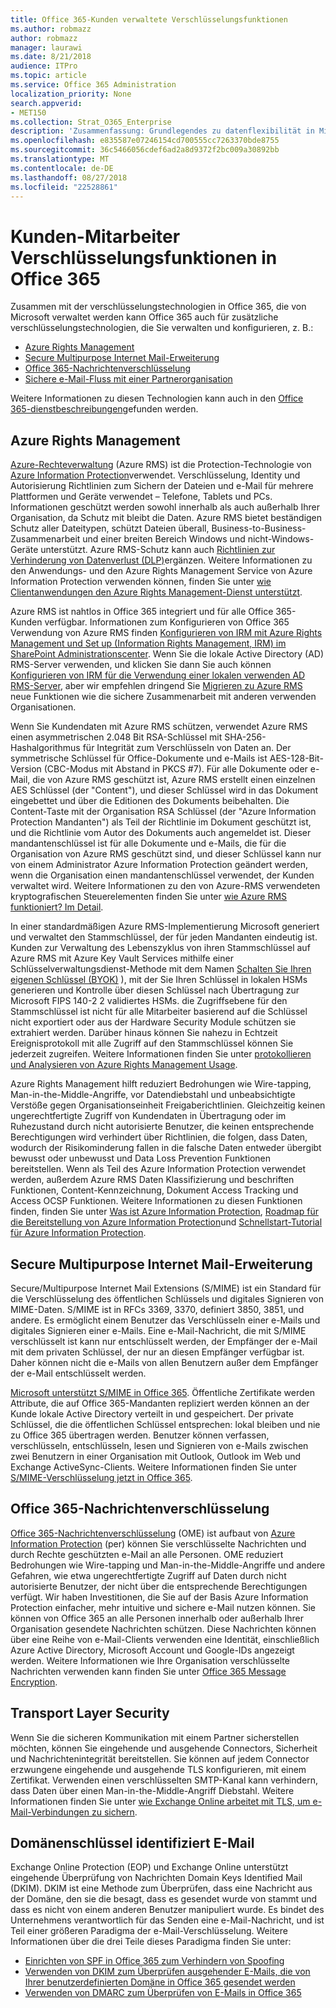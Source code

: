 ```yaml
---
title: Office 365-Kunden verwaltete Verschlüsselungsfunktionen
ms.author: robmazz
author: robmazz
manager: laurawi
ms.date: 8/21/2018
audience: ITPro
ms.topic: article
ms.service: Office 365 Administration
localization_priority: None
search.appverid:
- MET150
ms.collection: Strat_O365_Enterprise
description: 'Zusammenfassung: Grundlegendes zu datenflexibilität in Microsoft Office 365.'
ms.openlocfilehash: e835587e07246154cd700555cc7263370bde8755
ms.sourcegitcommit: 36c5466056cdef6ad2a8d9372f2bc009a30892bb
ms.translationtype: MT
ms.contentlocale: de-DE
ms.lasthandoff: 08/27/2018
ms.locfileid: "22528861"
---
```

# <a name="customer-managed-encryption-features-in-office-365"></a>Kunden-Mitarbeiter Verschlüsselungsfunktionen in Office 365

Zusammen mit der verschlüsselungstechnologien in Office 365, die von Microsoft verwaltet werden kann Office 365 auch für zusätzliche verschlüsselungstechnologien, die Sie verwalten und konfigurieren, z. B.:
- [Azure Rights Management](https://docs.microsoft.com/azure/information-protection/what-is-azure-rms)
- [Secure Multipurpose Internet Mail-Erweiterung](http://blogs.technet.com/b/exchange/archive/2014/12/15/how-to-configure-s-mime-in-office-365.aspx)
- [Office 365-Nachrichtenverschlüsselung](http://products.office.com/en-us/exchange/office-365-message-encryption)
- [Sichere e-Mail-Fluss mit einer Partnerorganisation](https://docs.microsoft.com/exchange/mail-flow-best-practices/use-connectors-to-configure-mail-flow/set-up-connectors-for-secure-mail-flow-with-a-partner)

Weitere Informationen zu diesen Technologien kann auch in den [Office 365-dienstbeschreibungen](https://technet.microsoft.com/en-us/library/office-365-service-descriptions.aspx)gefunden werden.

## <a name="azure-rights-management"></a>Azure Rights Management
[Azure-Rechteverwaltung](https://docs.microsoft.com/azure/information-protection/what-is-azure-rms) (Azure RMS) ist die Protection-Technologie von [Azure Information Protection](https://docs.microsoft.com/information-protection/understand-explore/what-is-information-protection)verwendet. Verschlüsselung, Identity und Autorisierung Richtlinien zum Sichern der Dateien und e-Mail für mehrere Plattformen und Geräte verwendet – Telefone, Tablets und PCs. Informationen geschützt werden sowohl innerhalb als auch außerhalb Ihrer Organisation, da Schutz mit bleibt die Daten. Azure RMS bietet beständigen Schutz aller Dateitypen, schützt Dateien überall, Business-to-Business-Zusammenarbeit und einer breiten Bereich Windows und nicht-Windows-Geräte unterstützt. Azure RMS-Schutz kann auch [Richtlinien zur Verhinderung von Datenverlust (DLP)](https://docs.microsoft.com/exchange/security-and-compliance/data-loss-prevention/data-loss-prevention)ergänzen. Weitere Informationen zu den Anwendungs- und den Azure Rights Management Service von Azure Information Protection verwenden können, finden Sie unter [wie Clientanwendungen den Azure Rights Management-Dienst unterstützt](https://docs.microsoft.com/information-protection/understand-explore/applications-support).

Azure RMS ist nahtlos in Office 365 integriert und für alle Office 365-Kunden verfügbar. Informationen zum Konfigurieren von Office 365 Verwendung von Azure RMS finden [Konfigurieren von IRM mit Azure Rights Management und Set up (Information Rights Management, IRM) im SharePoint Administrationscenter](https://technet.microsoft.com/en-us/library/dn151475(v=exchg.150).aspx). Wenn Sie die lokale Active Directory (AD) RMS-Server verwenden, und klicken Sie dann Sie auch können [Konfigurieren von IRM für die Verwendung einer lokalen verwenden AD RMS-Server](https://docs.microsoft.com/office365/SecurityCompliance/configure-irm-to-use-an-on-premises-ad-rms-server), aber wir empfehlen dringend Sie [Migrieren zu Azure RMS](https://docs.microsoft.com/azure/information-protection/migrate-from-ad-rms-to-azure-rms) neue Funktionen wie die sichere Zusammenarbeit mit anderen verwenden Organisationen.

Wenn Sie Kundendaten mit Azure RMS schützen, verwendet Azure RMS einen asymmetrischen 2.048 Bit RSA-Schlüssel mit SHA-256-Hashalgorithmus für Integrität zum Verschlüsseln von Daten an. Der symmetrische Schlüssel für Office-Dokumente und e-Mails ist AES-128-Bit-Version (CBC-Modus mit Abstand in PKCS #7). Für alle Dokumente oder e-Mail, die von Azure RMS geschützt ist, Azure RMS erstellt einen einzelnen AES Schlüssel (der "Content"), und dieser Schlüssel wird in das Dokument eingebettet und über die Editionen des Dokuments beibehalten. Die Content-Taste mit der Organisation RSA Schlüssel (der "Azure Information Protection Mandanten") als Teil der Richtlinie im Dokument geschützt ist, und die Richtlinie vom Autor des Dokuments auch angemeldet ist. Dieser mandantenschlüssel ist für alle Dokumente und e-Mails, die für die Organisation von Azure RMS geschützt sind, und dieser Schlüssel kann nur von einem Administrator Azure Information Protection geändert werden, wenn die Organisation einen mandantenschlüssel verwendet, der Kunden verwaltet wird. Weitere Informationen zu den von Azure-RMS verwendeten kryptografischen Steuerelementen finden Sie unter [wie Azure RMS funktioniert? Im Detail](https://docs.microsoft.com/information-protection/understand-explore/how-does-it-work).

In einer standardmäßigen Azure RMS-Implementierung Microsoft generiert und verwaltet den Stammschlüssel, der für jeden Mandanten eindeutig ist. Kunden zur Verwaltung des Lebenszyklus von ihren Stammschlüssel auf Azure RMS mit Azure Key Vault Services mithilfe einer Schlüsselverwaltungsdienst-Methode mit dem Namen [Schalten Sie Ihren eigenen Schlüssel (BYOK)](https://docs.microsoft.com/azure/information-protection/plan-implement-tenant-key) ), mit der Sie Ihren Schlüssel in lokalen HSMs generieren und Kontrolle über diesen Schlüssel nach Übertragung zur Microsoft FIPS 140-2 2 validiertes HSMs. die Zugriffsebene für den Stammschlüssel ist nicht für alle Mitarbeiter basierend auf die Schlüssel nicht exportiert oder aus der Hardware Security Module schützen sie extrahiert werden. Darüber hinaus können Sie nahezu in Echtzeit Ereignisprotokoll mit alle Zugriff auf den Stammschlüssel können Sie jederzeit zugreifen. Weitere Informationen finden Sie unter [protokollieren und Analysieren von Azure Rights Management Usage](https://docs.microsoft.com/azure/information-protection/log-analyze-usage).

Azure Rights Management hilft reduziert Bedrohungen wie Wire-tapping, Man-in-the-Middle-Angriffe, vor Datendiebstahl und unbeabsichtigte Verstöße gegen Organisationseinheit Freigaberichtlinien. Gleichzeitig keinen ungerechtfertigte Zugriff von Kundendaten in Übertragung oder im Ruhezustand durch nicht autorisierte Benutzer, die keinen entsprechende Berechtigungen wird verhindert über Richtlinien, die folgen, dass Daten, wodurch der Risikominderung fallen in die falsche Daten entweder übergibt bewusst oder unbewusst und Data Loss Prevention Funktionen bereitstellen. Wenn als Teil des Azure Information Protection verwendet werden, außerdem Azure RMS Daten Klassifizierung und beschriften Funktionen, Content-Kennzeichnung, Dokument Access Tracking und Access OCSP Funktionen. Weitere Informationen zu diesen Funktionen finden, finden Sie unter [Was ist Azure Information Protection](https://docs.microsoft.com/information-protection/understand-explore/what-is-information-protection), [Roadmap für die Bereitstellung von Azure Information Protection](https://docs.microsoft.com/information-protection/plan-design/deployment-roadmap)und [Schnellstart-Tutorial für Azure Information Protection](https://docs.microsoft.com/information-protection/get-started/infoprotect-quick-start-tutorial).

## <a name="secure-multipurpose-internet-mail-extension"></a>Secure Multipurpose Internet Mail-Erweiterung
Secure/Multipurpose Internet Mail Extensions (S/MIME) ist ein Standard für die Verschlüsselung des öffentlichen Schlüssels und digitales Signieren von MIME-Daten. S/MIME ist in RFCs 3369, 3370, definiert 3850, 3851, und andere. Es ermöglicht einem Benutzer das Verschlüsseln einer e-Mails und digitales Signieren einer e-Mails. Eine e-Mail-Nachricht, die mit S/MIME verschlüsselt ist kann nur entschlüsselt werden, der Empfänger der e-Mail mit dem privaten Schlüssel, der nur an diesen Empfänger verfügbar ist. Daher können nicht die e-Mails von allen Benutzern außer dem Empfänger der e-Mail entschlüsselt werden.

[Microsoft unterstützt S/MIME in Office 365](http://blogs.technet.com/b/exchange/archive/2014/12/15/how-to-configure-s-mime-in-office-365.aspx). Öffentliche Zertifikate werden Attribute, die auf Office 365-Mandanten repliziert werden können an der Kunde lokale Active Directory verteilt in und gespeichert. Der private Schlüssel, die die öffentlichen Schlüssel entsprechen: lokal bleiben und nie zu Office 365 übertragen werden. Benutzer können verfassen, verschlüsseln, entschlüsseln, lesen und Signieren von e-Mails zwischen zwei Benutzern in einer Organisation mit Outlook, Outlook im Web und Exchange ActiveSync-Clients. Weitere Informationen finden Sie unter [S/MIME-Verschlüsselung jetzt in Office 365](http://blogs.office.com/2014/02/26/smime-encryption-now-in-office-365/).

## <a name="office-365-message-encryption"></a>Office 365-Nachrichtenverschlüsselung
[Office 365-Nachrichtenverschlüsselung](https://products.office.com/en-us/exchange/office-365-message-encryption) (OME) ist aufbaut von [Azure Information Protection](https://docs.microsoft.com/information-protection/understand-explore/what-is-information-protection) (per) können Sie verschlüsselte Nachrichten und durch Rechte geschützten e-Mail an alle Personen. OME reduziert Bedrohungen wie Wire-tapping und Man-in-the-Middle-Angriffe und andere Gefahren, wie etwa ungerechtfertigte Zugriff auf Daten durch nicht autorisierte Benutzer, der nicht über die entsprechende Berechtigungen verfügt. Wir haben Investitionen, die Sie auf der Basis Azure Information Protection einfacher, mehr intuitive und sichere e-Mail nutzen können. Sie können von Office 365 an alle Personen innerhalb oder außerhalb Ihrer Organisation gesendete Nachrichten schützen. Diese Nachrichten können über eine Reihe von e-Mail-Clients verwenden eine Identität, einschließlich Azure Active Directory, Microsoft Account und Google-IDs angezeigt werden. Weitere Informationen wie Ihre Organisation verschlüsselte Nachrichten verwenden kann finden Sie unter [Office 365 Message Encryption](https://support.office.com/article/F87CB016-7876-4317-AE3C-9169B311FF8A).

## <a name="transport-layer-security"></a>Transport Layer Security
Wenn Sie die sicheren Kommunikation mit einem Partner sicherstellen möchten, können Sie eingehende und ausgehende Connectors, Sicherheit und Nachrichtenintegrität bereitstellen. Sie können auf jedem Connector erzwungene eingehende und ausgehende TLS konfigurieren, mit einem Zertifikat. Verwenden einen verschlüsselten SMTP-Kanal kann verhindern, dass Daten über einen Man-in-the-Middle-Angriff Diebstahl. Weitere Informationen finden Sie unter [wie Exchange Online arbeitet mit TLS, um e-Mail-Verbindungen zu sichern](https://support.office.com/article/How-Exchange-Online-uses-TLS-to-secure-email-connections-in-Office-365-4CDE0CDA-3430-4DC0-B489-F2C0736C929F).

## <a name="domain-keys-identified-mail"></a>Domänenschlüssel identifiziert E-Mail
Exchange Online Protection (EOP) und Exchange Online unterstützt eingehende Überprüfung von Nachrichten Domain Keys Identified Mail (DKIM). DKIM ist eine Methode zum Überprüfen, dass eine Nachricht aus der Domäne, den sie die besagt, dass es gesendet wurde von stammt und dass es nicht von einem anderen Benutzer manipuliert wurde. Es bindet des Unternehmens verantwortlich für das Senden eine e-Mail-Nachricht, und ist Teil einer größeren Paradigma der e-Mail-Verschlüsselung. Weitere Informationen über die drei Teile dieses Paradigma finden Sie unter:
- [Einrichten von SPF in Office 365 zum Verhindern von Spoofing](https://docs.microsoft.com/office365/SecurityCompliance/set-up-spf-in-office-365-to-help-prevent-spoofing)
- [Verwenden von DKIM zum Überprüfen ausgehender E-Mails, die von Ihrer benutzerdefinierten Domäne in Office 365 gesendet werden](https://docs.microsoft.com/office365/SecurityCompliance/use-dkim-to-validate-outbound-email)
- [Verwenden von DMARC zum Überprüfen von E-Mails in Office 365](https://https://docs.microsoft.com/office365/SecurityCompliance/use-dmarc-to-validate-email)
